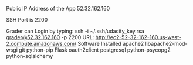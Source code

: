 Public IP Address of the App 52.32.162.160

SSH Port is 2200

Grader can Login by typing: ssh -i ~/.ssh/udacity_key.rsa grader@52.32.162.160 -p 2200
URL: http://ec2-52-32-162-160.us-west-2.compute.amazonaws.com/
Software Installed
apache2
libapache2-mod-wsgi
git
python-pip
Flask
oauth2client
postgresql 
python-psycopg2
python-sqlalchemy
